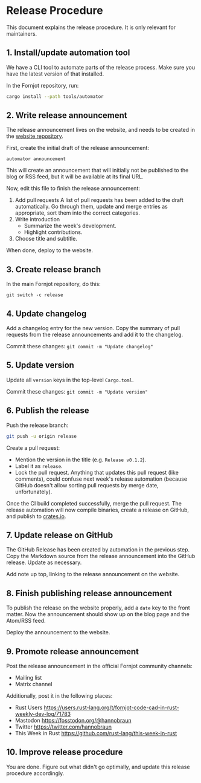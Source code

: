 # Release Procedure

This document explains the release procedure. It is only relevant for maintainers.


## 1. Install/update automation tool

We have a CLI tool to automate parts of the release process. Make sure you have the latest version of that installed.

In the Fornjot repository, run:
``` sh
cargo install --path tools/automator
```


## 2. Write release announcement

The release announcement lives on the website, and needs to be created in the [website repository](https://github.com/hannobraun/www.fornjot.app).

First, create the initial draft of the release announcement:

```
automator announcement
```

This will create an announcement that will initially not be published to the blog or RSS feed, but it will be available at its final URL.

Now, edit this file to finish the release announcement:

1. Add pull requests
   A list of pull requests has been added to the draft automatically. Go through them, update and merge entries as appropriate, sort them into the correct categories.
2. Write introduction
   - Summarize the week's development.
   - Highlight contributions.
3. Choose title and subtitle.

When done, deploy to the website.


## 3. Create release branch

In the main Fornjot repository, do this:

```
git switch -c release
```

## 4. Update changelog

Add a changelog entry for the new version. Copy the summary of pull requests from the release announcements and add it to the changelog.

Commit these changes: `git commit -m "Update changelog"`


## 5. Update version

Update all `version` keys in the top-level `Cargo.toml`.

Commit these changes: `git commit -m "Update version"`


## 6. Publish the release

Push the release branch:
``` sh
git push -u origin release
```

Create a pull request:

- Mention the version in the title (e.g. `Release v0.1.2`).
- Label it as `release`.
- Lock the pull request. Anything that updates this pull request (like comments), could confuse next week's release automation (because GitHub doesn't allow sorting pull requests by merge date, unfortunately).

Once the CI build completed successfully, merge the pull request. The release automation will now compile binaries, create a release on GitHub, and publish to [crates.io](https://crates.io/).


## 7. Update release on GitHub

The GitHub Release has been created by automation in the previous step. Copy the Markdown source from the release announcement into the GitHub release. Update as necessary.

Add note up top, linking to the release announcement on the website.


## 8. Finish publishing release announcement

To publish the release on the website properly, add a `date` key to the front matter. Now the announcement should show up on the blog page and the Atom/RSS feed.

Deploy the announcement to the website.


## 9. Promote release announcement

Post the release announcement in the official Fornjot community channels:

- Mailing list
- Matrix channel

Additionally, post it in the following places:

- Rust Users
  https://users.rust-lang.org/t/fornjot-code-cad-in-rust-weekly-dev-log/71783
- Mastodon
  https://fosstodon.org/@hannobraun
- Twitter
  https://twitter.com/hannobraun
- This Week in Rust
  https://github.com/rust-lang/this-week-in-rust


## 10. Improve release procedure

You are done. Figure out what didn't go optimally, and update this release procedure accordingly.
